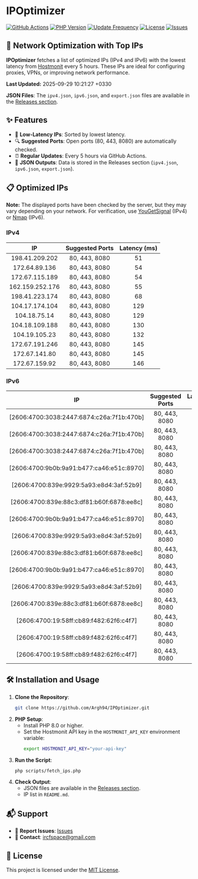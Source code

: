 # IPOptimizer

[![GitHub Actions](https://github.com/Argh94/IPOptimizer/workflows/IPOptimizer/badge.svg)](https://github.com/Argh94/IPOptimizer/actions)
[![PHP Version](https://img.shields.io/badge/PHP-8.0-blue)](https://www.php.net)
[![Update Frequency](https://img.shields.io/badge/Updates-Every%205%20Hours-green)](https://github.com/Argh94/IPOptimizer)
[![License](https://img.shields.io/badge/License-MIT-yellow)](https://opensource.org/licenses/MIT)
[![Issues](https://img.shields.io/github/issues/Argh94/IPOptimizer)](https://github.com/Argh94/IPOptimizer/issues)

## 🚀 Network Optimization with Top IPs

**IPOptimizer** fetches a list of optimized IPs (IPv4 and IPv6) with the lowest latency from [Hostmonit](https://hostmonit.com/) every 5 hours. These IPs are ideal for configuring proxies, VPNs, or improving network performance.

**Last Updated:** 2025-09-29 10:21:27 +0330

**JSON Files**: The `ipv4.json`, `ipv6.json`, and `export.json` files are available in the [Releases section](https://github.com/Argh94/IPOptimizer/releases).

## ✨ Features
- 📡 **Low-Latency IPs**: Sorted by lowest latency.
- 🔍 **Suggested Ports**: Open ports (80, 443, 8080) are automatically checked.
- ⏰ **Regular Updates**: Every 5 hours via GitHub Actions.
- 📄 **JSON Outputs**: Data is stored in the Releases section (`ipv4.json`, `ipv6.json`, `export.json`).

## 📋 Optimized IPs

**Note:** The displayed ports have been checked by the server, but they may vary depending on your network. For verification, use [YouGetSignal](https://www.yougetsignal.com/tools/open-ports/) (IPv4) or [Nmap](https://nmap.org/) (IPv6).

### IPv4
| IP | Suggested Ports | Latency (ms) |
|:---:|:---------------:|:------------:|
| 198.41.209.202 | 80, 443, 8080 | 51 |
| 172.64.89.136 | 80, 443, 8080 | 54 |
| 172.67.115.189 | 80, 443, 8080 | 54 |
| 162.159.252.176 | 80, 443, 8080 | 55 |
| 198.41.223.174 | 80, 443, 8080 | 68 |
| 104.17.174.104 | 80, 443, 8080 | 129 |
| 104.18.75.14 | 80, 443, 8080 | 129 |
| 104.18.109.188 | 80, 443, 8080 | 130 |
| 104.19.105.23 | 80, 443, 8080 | 132 |
| 172.67.191.246 | 80, 443, 8080 | 145 |
| 172.67.141.80 | 80, 443, 8080 | 145 |
| 172.67.159.92 | 80, 443, 8080 | 146 |

### IPv6
| IP | Suggested Ports | Latency (ms) |
|:---:|:---------------:|:------------:|
| [2606:4700:3038:2447:6874:c26a:7f1b:470b] | 80, 443, 8080 | 3 |
| [2606:4700:3038:2447:6874:c26a:7f1b:470b] | 80, 443, 8080 | 3 |
| [2606:4700:3038:2447:6874:c26a:7f1b:470b] | 80, 443, 8080 | 3 |
| [2606:4700:9b0b:9a91:b477:ca46:e51c:8970] | 80, 443, 8080 | 4 |
| [2606:4700:839e:9929:5a93:e8d4:3af:52b9] | 80, 443, 8080 | 4 |
| [2606:4700:839e:88c3:df81:b60f:6878:ee8c] | 80, 443, 8080 | 4 |
| [2606:4700:9b0b:9a91:b477:ca46:e51c:8970] | 80, 443, 8080 | 4 |
| [2606:4700:839e:9929:5a93:e8d4:3af:52b9] | 80, 443, 8080 | 4 |
| [2606:4700:839e:88c3:df81:b60f:6878:ee8c] | 80, 443, 8080 | 4 |
| [2606:4700:9b0b:9a91:b477:ca46:e51c:8970] | 80, 443, 8080 | 4 |
| [2606:4700:839e:9929:5a93:e8d4:3af:52b9] | 80, 443, 8080 | 4 |
| [2606:4700:839e:88c3:df81:b60f:6878:ee8c] | 80, 443, 8080 | 4 |
| [2606:4700:19:58ff:cb89:f482:62f6:c4f7] | 80, 443, 8080 | 12 |
| [2606:4700:19:58ff:cb89:f482:62f6:c4f7] | 80, 443, 8080 | 12 |
| [2606:4700:19:58ff:cb89:f482:62f6:c4f7] | 80, 443, 8080 | 12 |

## 🛠️ Installation and Usage
1. **Clone the Repository**:
   ```bash
   git clone https://github.com/Argh94/IPOptimizer.git
   ```
2. **PHP Setup**:
   - Install PHP 8.0 or higher.
   - Set the Hostmonit API key in the `HOSTMONIT_API_KEY` environment variable:
     ```bash
     export HOSTMONIT_API_KEY="your-api-key"
     ```
3. **Run the Script**:
   ```bash
   php scripts/fetch_ips.php
   ```
4. **Check Output**:
   - JSON files are available in the [Releases section](https://github.com/Argh94/IPOptimizer/releases).
   - IP list in `README.md`.

## 📬 Support
- 🐛 **Report Issues**: [Issues](https://github.com/Argh94/IPOptimizer/issues)
- 📧 **Contact**: [ircfspace@gmail.com](mailto:ircfspace@gmail.com)

## 📄 License
This project is licensed under the [MIT License](https://github.com/Argh94/HandWave/blob/main/LICENCE).

